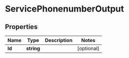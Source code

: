 

# ServicePhonenumberOutput


## Properties

| Name | Type | Description | Notes |
|------------ | ------------- | ------------- | -------------|
|**Id** | **string** |  |  [optional] |



